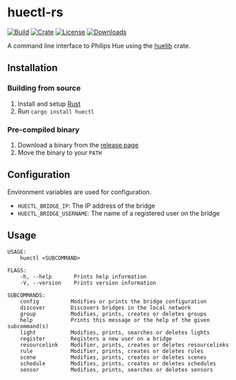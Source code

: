 # huectl-rs

[![Build](https://img.shields.io/github/workflow/status/yuqio/huectl-rs/CI?labelColor=4c566a&color=a3be8c&logo=github)](https://github.com/yuqio/huectl-rs/actions)
[![Crate](https://img.shields.io/crates/v/huectl?labelColor=4c566a&color=81a1c1&logo=rust)](https://crates.io/crates/huectl)
[![License](https://img.shields.io/crates/l/huectl?labelColor=4c566a&color=b48ead)](https://github.com/yuqio/huectl-rs/blob/master/LICENSE)
[![Downloads](https://img.shields.io/crates/d/huectl?labelColor=4c566a&color=5e81ac)](https://crates.io/crates/huectl)

A command line interface to Philips Hue using the [huelib](https://github.com/yuqio/huelib-rs) crate.

## Installation

### Building from source

1. Install and setup [Rust](https://www.rust-lang.org)
2. Run `cargo install huectl`

### Pre-compiled binary

1. Download a binary from the [release page](https://github.com/yuqio/huectl-rs/releases)
2. Move the binary to your `PATH`

## Configuration

Environment variables are used for configuration.

- `HUECTL_BRIDGE_IP`: The IP address of the bridge
- `HUECTL_BRIDGE_USERNAME`: The name of a registered user on the bridge

## Usage

```
USAGE:
    huectl <SUBCOMMAND>

FLAGS:
    -h, --help       Prints help information
    -V, --version    Prints version information

SUBCOMMANDS:
    config          Modifies or prints the bridge configuration
    discover        Discovers bridges in the local network
    group           Modifies, prints, creates or deletes groups
    help            Prints this message or the help of the given subcommand(s)
    light           Modifies, prints, searches or deletes lights
    register        Registers a new user on a bridge
    resourcelink    Modifier, prints, creates or deletes resourcelinks
    rule            Modifier, prints, creates or deletes rules
    scene           Modifies, prints, creates or deletes scenes
    schedule        Modifies, prints, creates or deletes schedules
    sensor          Modifies, prints, searches or deletes sensors
```
